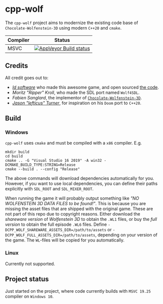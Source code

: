 # cpp-wolf
The `cpp-wolf` project aims to modernize the existing code base of
`Chocolate-Wolfenstein-3D` using modern `C++20` and `cmake`.

|Compiler|Status|
|--------|------|
|MSVC|[![AppVeyor Build status](https://img.shields.io/appveyor/ci/kjetand/cpp-wolf.svg)](https://ci.appveyor.com/project/kjetand/cpp-wolf)|

## Credits
All credit goes out to:

- [_Id software_](http://www.idsoftware.com) who made this awesome game,
  and open sourced [the code](https://github.com/id-Software/wolf3d).
- _Moritz "Ripper" Kroll_, who made the SDL port named `Wolf4SDL`.
- _Fabien Sanglard_, the implementor of
  [`Chocolate-Wolfenstein-3D`](https://github.com/fabiensanglard/Chocolate-Wolfenstein-3D).
- [_Jason "lefticus" Turner_](https://github.com/lefticus), for inspiration on his
  `Doom` port to `C++20`.

## Build

### Windows
`cpp-wolf` uses `cmake` and must be compiled with a `x86` compiler. E.g.

```
mkdir build
cd build
cmake .. -G "Visual Studio 16 2019" -A win32 -DCMAKE_BUILD_TYPE:STRING=Release
cmake --build . --config "Release"
```

The above commands will download dependencies automatically for you. However, if you
want to use local dependencies, you can define their paths explicitly with `SDL_ROOT`
and `SDL_MIXER_ROOT`.

When running the game it will probably output something like _"NO WOLFENSTEIN 3D
DATA FILES to be found!"_. This is because you are missing the asset files that
are shipped with the original game. These are not part of this repo due to copyright
reasons. Either download the _shareware version_ of _Wolfenstein 3D_ to obtain the
`.WL1` files, or buy the _full version_ to obtain the full episode `.WL6` files.
Define `-DCPP_WOLF_SHAREWARE_ASSETS_DIR=/path/to/assets` or
`-DCPP_WOLF_FULL_ASSETS_DIR=/path/to/assets`, depending on your version of the game.
The `WL`-files will be copied for you automatically.

### Linux
Currently not supported.

## Project status
Just started on the project, where code currently builds with `MSVC 19.25`
compiler on `Windows 10`.

